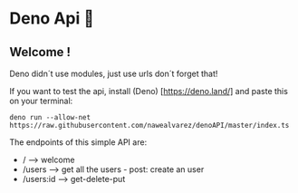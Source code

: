 # Deno Api 🦕 
## Welcome !
Deno didn´t use modules, just use urls don´t forget that!

If you want to test the api, install (Deno) [https://deno.land/] and paste this on your terminal: 
~~~~
deno run --allow-net https://raw.githubusercontent.com/nawealvarez/denoAPI/master/index.ts
~~~~

The endpoints of this simple API are:
* / --> welcome
* /users --> get all the users - post: create an user 
* /users:id --> get-delete-put